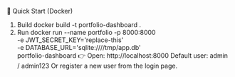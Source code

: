🚀 Quick Start (Docker)
1) Build
docker build -t portfolio-dashboard .
2) Run
docker run --name portfolio -p 8000:8000 \
  -e JWT_SECRET_KEY='replace-this' \
  -e DATABASE_URL='sqlite:////tmp/app.db' \
  portfolio-dashboard
👉 Open: http://localhost:8000
Default user: admin / admin123
Or register a new user from the login page.


